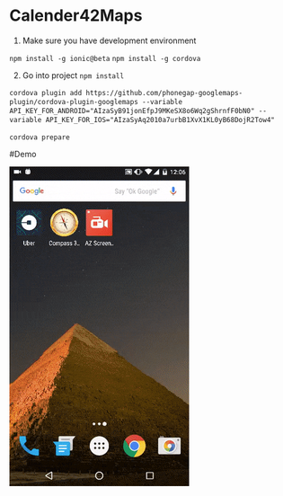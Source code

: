 # Calender42Maps 

1) Make sure you have development environment

```npm install -g ionic@beta```
```npm install -g cordova```

2) Go into project
```npm install```

```console
cordova plugin add https://github.com/phonegap-googlemaps-plugin/cordova-plugin-googlemaps --variable API_KEY_FOR_ANDROID="AIzaSyB91jonEfpJ9MKeSX8o6Wq2gShrnfF0bN0" --variable API_KEY_FOR_IOS="AIzaSyAq2010a7urbB1XvX1KL0yB68DojR2Tow4"
```

`cordova prepare`

#Demo

![alt tag](https://github.com/mmehmetAliIzci/calender42Maps/blob/master/demo.gif)



